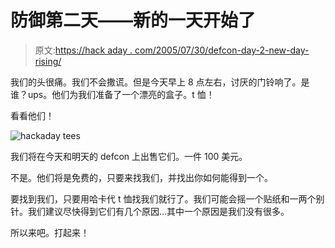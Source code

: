 # 防御第二天——新的一天开始了

> 原文:[https://hack aday . com/2005/07/30/defcon-day-2-new-day-rising/](https://hackaday.com/2005/07/30/defcon-day-2-new-day-rising/)

我们的头很痛。我们不会撒谎。但是今天早上 8 点左右，讨厌的门铃响了。是谁？ups。他们为我们准备了一个漂亮的盒子。t 恤！

看看他们！

![hackaday tees](../Images/f8e4cc99e929ccc1f12f7f5a1f89be3c.png)

我们将在今天和明天的 defcon 上出售它们。一件 100 美元。

不是。他们将是免费的，只要来找我们，并找出你如何能得到一个。

要找到我们，只要用哈卡代 t 恤找我们就行了。我们可能会摇一个贴纸和一两个别针。我们建议尽快得到它们有几个原因…其中一个原因是我们没有很多。

所以来吧。打起来！